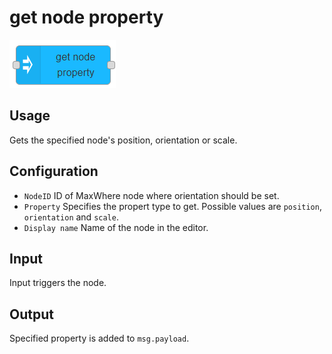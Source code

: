 # get node property

![add light](../img/get-node-property-node.png)

## Usage

Gets the specified node's position, orientation or scale.

## Configuration

- `NodeID` ID of MaxWhere node where orientation should be set.
- `Property` Specifies the propert type to get. Possible values are `position`, `orientation` and `scale`.
- `Display name` Name of the node in the editor.

## Input

Input triggers the node.

## Output

Specified property is added to `msg.payload`.
